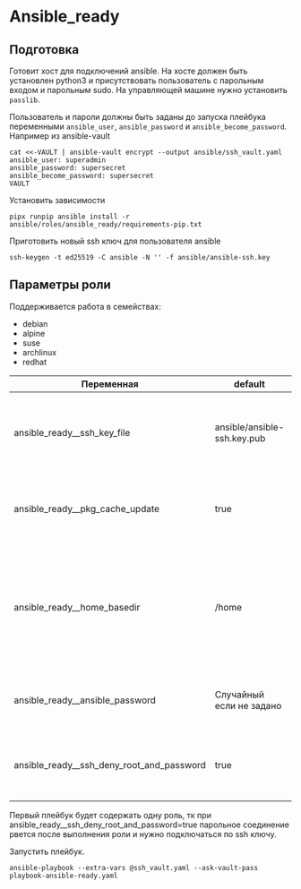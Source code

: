 # Ansible_ready

## Подготовка
Готовит хост для подключений ansible. На хосте должен быть установлен python3 и присутствовать пользователь с парольным входом и парольным sudo. На управляющей машине нужно установить `passlib`.

Пользователь и пароли должны быть заданы до запуска плейбука переменными `ansible_user`, `ansible_password` и `ansible_become_password`. Например из ansible-vault
``` shell
cat <<-VAULT | ansible-vault encrypt --output ansible/ssh_vault.yaml
ansible_user: superadmin
ansible_password: supersecret
ansible_become_password: supersecret
VAULT
```

Установить зависимости
``` shell
pipx runpip ansible install -r ansible/roles/ansible_ready/requirements-pip.txt
```

Приготовить новый ssh ключ для пользователя ansible
``` shell
ssh-keygen -t ed25519 -C ansible -N '' -f ansible/ansible-ssh.key
```

## Параметры роли

Поддерживается работа в семействах:
  - debian
  - alpine
  - suse
  - archlinux
  - redhat

|Переменная|default|Описание|
|-|-|-|
|ansible_ready__ssh_key_file|ansible/ansible-ssh.key.pub|Файл ключа, который будет добавлен на хост. Файл ищется в каталоге с плейбуком.|
|ansible_ready__pkg_cache_update|true|Сделать обновление кэша пакетов перед установкой python3 и pip3.|
|ansible_ready__home_basedir|/home|Каталог на хосте, где создаются домашние директории пользователей. Если хост создает в другом месте, то здесь надо изменить.|
|ansible_ready__ansible_password|Случайный если не задано|Пароль, который будет задан пользователю ansible.|
|ansible_ready__ssh_deny_root_and_password|true|Запретить вход по паролю и для root. Выполняет HUP sshd.|


Первый плейбук будет содержать одну роль, тк при ansible_ready__ssh_deny_root_and_password=true парольное соединение рвется после выполнения роли и нужно подключаться по ssh ключу.

Запустить плейбук.
``` shell
ansible-playbook --extra-vars @ssh_vault.yaml --ask-vault-pass playbook-ansible-ready.yaml
```
